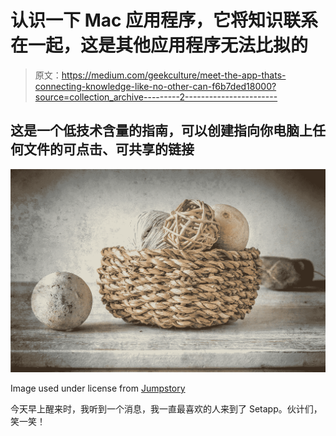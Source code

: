 # 认识一下 Mac 应用程序，它将知识联系在一起，这是其他应用程序无法比拟的

> 原文：<https://medium.com/geekculture/meet-the-app-thats-connecting-knowledge-like-no-other-can-f6b7ded18000?source=collection_archive---------2----------------------->

## 这是一个低技术含量的指南，可以创建指向你电脑上任何文件的可点击、可共享的链接

![](img/c560198d7befec929ac26faf9ebaa17d.png)

Image used under license from [Jumpstory](https://jumpstory.com)

今天早上醒来时，我听到一个消息，我一直最喜欢的人来到了 Setapp。伙计们，笑一笑！